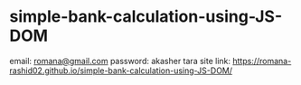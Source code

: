 # simple-bank-calculation-using-JS-DOM
email: romana@gmail.com
password: akasher tara
site link: https://romana-rashid02.github.io/simple-bank-calculation-using-JS-DOM/
